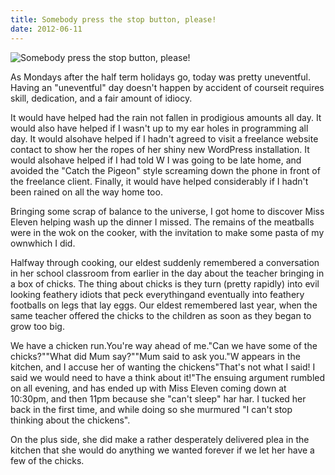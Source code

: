 ```yaml
---
title: Somebody press the stop button, please!
date: 2012-06-11
---
```


![Somebody press the stop button, please!](https://source.unsplash.com/cckf4TsHAuw/1600x900)

As Mondays after the half term holidays go, today was pretty uneventful. Having an "uneventful" day doesn't happen by accident of courseit requires skill, dedication, and a fair amount of idiocy.

It would have helped had the rain not fallen in prodigious amounts all day. It would also have helped if I wasn't up to my ear holes in programming all day. It would alsohave helped if I hadn't agreed to visit a freelance website contact to show her the ropes of her shiny new WordPress installation. It would alsohave helped if I had told W I was going to be late home, and avoided the "Catch the Pigeon" style screaming down the phone in front of the freelance client. Finally, it would have helped considerably if I hadn't been rained on all the way home too.

Bringing some scrap of balance to the universe, I got home to discover Miss Eleven helping wash up the dinner I missed. The remains of the meatballs were in the wok on the cooker, with the invitation to make some pasta of my ownwhich I did.

Halfway through cooking, our eldest suddenly remembered a conversation in her school classroom from earlier in the day about the teacher bringing in a box of chicks. The thing about chicks is they turn (pretty rapidly) into evil looking feathery idiots that peck everythingand eventually into feathery footballs on legs that lay eggs. Our eldest remembered last year, when the same teacher offered the chicks to the children as soon as they began to grow too big.

We have a chicken run.You're way ahead of me."Can we have some of the chicks?""What did Mum say?""Mum said to ask you."W appears in the kitchen, and I accuse her of wanting the chickens"That's not what I said! I said we would need to have a think about it!"The ensuing argument rumbled on all evening, and has ended up with Miss Eleven coming down at 10:30pm, and then 11pm because she "can't sleep" har har. I tucked her back in the first time, and while doing so she murmured "I can't stop thinking about the chickens".

On the plus side, she did make a rather desperately delivered plea in the kitchen that she would do anything we wanted forever if we let her have a few of the chicks.
